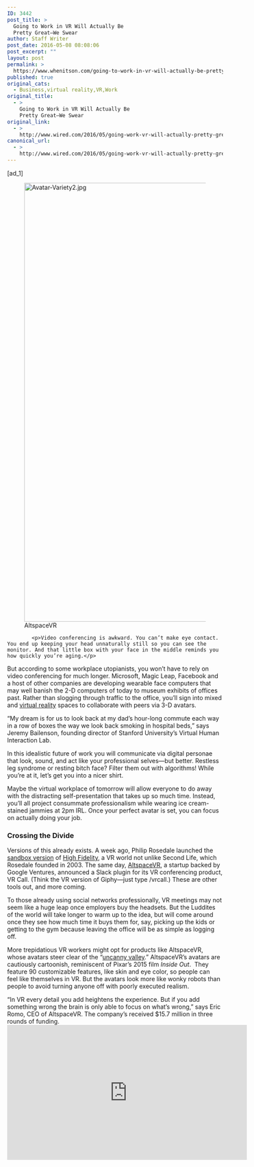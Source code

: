 ```yaml
---
ID: 3442
post_title: >
  Going to Work in VR Will Actually Be
  Pretty Great—We Swear
author: Staff Writer
post_date: 2016-05-08 08:08:06
post_excerpt: ""
layout: post
permalink: >
  https://www.whenitson.com/going-to-work-in-vr-will-actually-be-pretty-great-we-swear/
published: true
original_cats:
  - Business,virtual reality,VR,Work
original_title:
  - >
    Going to Work in VR Will Actually Be
    Pretty Great—We Swear
original_link:
  - >
    http://www.wired.com/2016/05/going-work-vr-will-actually-pretty-great-swear/
canonical_url:
  - >
    http://www.wired.com/2016/05/going-work-vr-will-actually-pretty-great-swear/
---
```

 [ad_1]
<br><div id=""><div id="small-art" data-share="">
				<figure attachment_2016059="" class="carve wp-caption portrait alignnone  relative" data-js=""><a href="https://www.wired.com/wp-content/uploads/2016/05/Avatar-Variety2.jpg"><img class="size-large wp-image-2016059" data-pin-description="Going to Work in VR Will Actually Be Pretty Great—We Swear" src="http://www.whenitson.com/wp-content/uploads/2016/05/Going-to-Work-in-VR-Will-Actually-Be-Pretty-GreatWe-Swear.jpg" alt="Avatar-Variety2.jpg" width="834" height="1024"/></a><figcaption class="wp-caption-text link-underline"><span class="credit link-underline-sm"><span aria-hidden="true" class="ui ui-illo inline-block ui-credit relative opacity-6 marg-r-sm marg-l-sm no-caption"/>AltspaceVR</span></figcaption></figure></div>

			<p>Video conferencing is awkward. You can’t make eye contact. You end up keeping your head unnaturally still so you can see the monitor. And that little box with your face in the middle reminds you how quickly you’re aging.</p>
<p>But according to some workplace utopianists, you won’t have to rely on video conferencing for much longer. Microsoft, Magic Leap, Facebook and a host of other companies are developing wearable face computers that may well banish the 2-D computers of today to museum exhibits of offices past. Rather than slogging through traffic to the office, you’ll sign into mixed and <a href="http://www.wired.com/tag/vr" target="_blank">virtual reality</a> spaces to collaborate with peers via 3-D avatars.</p>
<p>“My dream is for us to look back at my dad’s hour-long commute each way in a row of boxes the way we look back smoking in hospital beds,” says Jeremy Bailenson, founding director of Stanford University’s Virtual Human Interaction Lab.</p>
<p>In this idealistic future of work you will communicate via digital personae that look, sound, and act like your professional selves—but better. Restless leg syndrome or resting bitch face? Filter them out with algorithms! While you’re at it, let’s get you into a nicer shirt.</p>
<p>Maybe the virtual workplace of tomorrow will allow everyone to do away with the distracting self-presentation that takes up so much time. Instead, you’ll all project consummate professionalism while wearing ice cream-stained jammies at 2pm IRL. Once your perfect avatar is set, you can focus on actually doing your job.</p>
<h3>Crossing the Divide</h3>
<p>Versions of this already exists. A week ago, Philip Rosedale launched the <a href="https://en.wikipedia.org/wiki/Sandbox_(software_development)">sandbox version</a> of <a href="https://www.highfidelity.io/" target="_blank">High Fidelity</a>, a VR world not unlike Second Life, which Rosedale founded in 2003. The same day, <a href="http://altvr.com/" target="_blank">AltspaceVR</a>, a startup backed by Google Ventures, announced a Slack plugin for its VR conferencing product, VR Call. (Think the VR version of Giphy—just type /vrcall.) These are other tools out, and more coming.</p>



<p>To those already using social networks professionally, VR meetings may not seem like a huge leap once employers buy the headsets. But the Luddites of the world will take longer to warm up to the idea, but will come around once they see how much time it buys them for, say, picking up the kids or getting to the gym because leaving the office will be as simple as logging off.</p>
<p>More trepidatious VR workers might opt for products like AltspaceVR, whose avatars steer clear of the “<a href="https://en.wikipedia.org/wiki/Uncanny_valley">uncanny valley</a>.” AltspaceVR’s avatars are cautiously cartoonish, reminiscent of Pixar’s 2015 film <em>Inside Out</em>.  They feature 90 customizable features, like skin and eye color, so people can feel like themselves in VR. But the avatars look more like wonky robots than people to avoid turning anyone off with poorly executed realism.</p>
<p>“In VR every detail you add heightens the experience. But if you add something wrong the brain is only able to focus on what’s wrong,” says Eric Romo, CEO of AltspaceVR. The company’s received $15.7 million in three rounds of funding.<br/><iframe src="https://www.youtube.com/embed/HXep2xUmluU" width="560" height="315" frameborder="0" allowfullscreen="allowfullscreen"/><br/>High Fidelity’s avatars, on the other hand, jump over the valley altogether. The company used 91 cameras (total cost: $100,000) to photograph two models in underwear to accurately mold and cast their VR copies. “Our aspiration is to create a really photorealistic looking person so it’ll be like looking into the virtual mirror,” Rosedale says. “The more that looks like a real person, the more stunningly compelling it is to use it.”</p>
<p>He might not be crazy to think so. Bailenson says growing anecdotal evidence suggests photorealism in VR isn’t too far off. It’s possible that the versions of themselves that people present in VR might not be much different from their real selves.</p>
<h3>Comfortable in Our Skins</h3>
<p>In many ways, putting forward your more perfect digital self is something people increasingly are comfortable with. You probably remember how awkward it felt uploading your first profile photo. According to Techinfographics, people upload <a href="http://techinfographics.com/selfie-infographic-selfiegraphic-facts-and-statistics/">more than one million #selfies every 24 hours</a>. An Instagram search for #selfie yields more than 289 million results. Photoshop and plastic surgery, once reserved for the rich and famous, have become commonplace. Fashion magazines and the Kardashians have made vector graphics, filters, and photo editing apps like Perfect365 and FaceTune quotidian. If you’re not physically editing your photos you’re still choosing which photo to upload (the one from your good angle), and which photo to leave no digital trace of (the one that US Customs and Border Protection machine snapped after your 15-hour flight from Spain).</p>
<figure attachment_2016045="" class="carve wp-caption portrait alignnone fader relative" data-js="fader"><a href="https://www.wired.com/wp-content/uploads/2016/05/Perfect365-Lipstick.jpg"><img class="size-large wp-image-2016045" src="http://www.whenitson.com/wp-content/uploads/2016/05/1462694886_381_Going-to-Work-in-VR-Will-Actually-Be-Pretty-GreatWe-Swear.jpg" alt="Perfect365-Lipstick.jpg" width="599" height="1024"/></a><figcaption class="wp-caption-text link-underline"><span class="credit link-underline-sm"><span aria-hidden="true" class="ui ui ui-photo inline-block ui-credit relative opacity-6 marg-r-sm marg-l-sm no-caption"/>Perfect365</span></figcaption></figure><p>“Even the passive filtering demonstrates that people really don’t like showing you how they actually look right now,” Bailenson says.</p>
<p>In other words, if the medium allows for the right kind of self-tweaking, a lot of people will make it part of their selfie repertoires. From Snapchat selfies to Instagram photo filters to LinkedIn, so many of us are virtualizing ourselves anyway. Taking that process to the full-immersion frontier kind of feels like a natural progression. As we workers become comfortable in our VR bodies, the gap created by the uncanny valley may start to close. Virtual work will just be work. And commuting will be as simple as taking off the headset.</p>

			<a class="visually-hidden skip-to-text-link focusable bg-white" href="#start-of-content">Go Back to Top. Skip To: Start of Article.</a>

			
</div>
<br>[ad_2]
<br><a href="http://www.wired.com/2016/05/going-work-vr-will-actually-pretty-great-swear/">Source </a>
